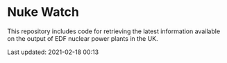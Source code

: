 # Nuke Watch

This repository includes code for retrieving the latest information available on the output of EDF nuclear power plants in the UK.

Last updated: 2021-02-18 00:13